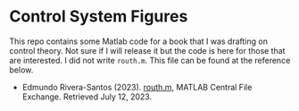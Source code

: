 # Control System Figures

This repo contains some Matlab code for a book that I was drafting on control theory. Not sure if I will release it but the code is here for those that are interested. I did not write `routh.m`. This file can be found at the reference below.  


- Edmundo Rivera-Santos (2023). [routh.m](https://www.mathworks.com/matlabcentral/fileexchange/58-routh-m), MATLAB Central File Exchange. Retrieved July 12, 2023. 




